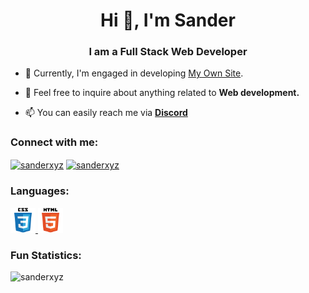 <h1 align="center">Hi 👋, I'm Sander</h1>
<h3 align="center">I am a Full Stack Web Developer</h3>


- 🔭 Currently, I'm engaged in developing [My Own Site](https://sanderxyz.nl/).

- 💬 Feel free to inquire about anything related to **Web development.**

- 📫 You can easily reach me via **[Discord](https://discord.com/users/556766560170016769)**

<h3 align="left">Connect with me:</h3>
<p align="left">
<a href="https://www.youtube.com/c/sanderxyz" target="_blank"><img align="center" src="https://raw.githubusercontent.com/rahuldkjain/github-profile-readme-generator/master/src/images/icons/Social/youtube.svg" alt="sanderxyz" height="30" width="40" /></a>
<a href="https://discord.com/users/556766560170016769" target="_blank"><img align="center" src="https://raw.githubusercontent.com/rahuldkjain/github-profile-readme-generator/master/src/images/icons/Social/discord.svg" alt="sanderxyz" height="30" width="40" /></a>
</p>

<h3 align="left">Languages:</h3>
<a href="https://raw.githubusercontent.com/devicons/devicon/master/icons/css3/css3-original-wordmark.svg" target="_blank" rel="noreferrer"> <img src="https://raw.githubusercontent.com/devicons/devicon/master/icons/css3/css3-original-wordmark.svg" alt="css3" width="40" height="40"/> </a>
<a href="https://raw.githubusercontent.com/devicons/devicon/master/icons/html5/html5-original-wordmark.svg" target="_blank" rel="noreferrer"> <img src="https://raw.githubusercontent.com/devicons/devicon/master/icons/html5/html5-original-wordmark.svg" alt="html5" width="40" height="40"/> </a>

<h3 align="left">Fun Statistics:</h3>
<p><img align="left" src="https://github-readme-stats.vercel.app/api/top-langs?username=sanderxyz&show_icons=true&theme=dark&locale=en&layout=compact" alt="sanderxyz" /></p>
